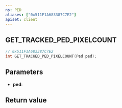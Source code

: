 ```yaml
---
ns: PED
aliases: ["0x511F1A683387C7E2"]
apiset: client
---
```

## GET_TRACKED_PED_PIXELCOUNT

```c
// 0x511F1A683387C7E2
int GET_TRACKED_PED_PIXELCOUNT(Ped ped);
```


## Parameters
* **ped**:

## Return value